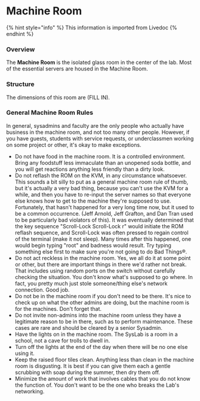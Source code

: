 # Machine Room

{% hint style="info" %}
This information is imported from Livedoc
{% endhint %}

### Overview

The **Machine Room** is the isolated glass room in the center of the lab. Most of the essential servers are housed in the Machine Room.

### Structure
The dimensions of this room are (FILL IN).

### General Machine Room Rules

In general, sysadmins and faculty are the only people who actually have business in the machine room, and not too many other people. However, if you have guests, students with service requests, or underclassmen working on some project or other, it's okay to make exceptions.

* Do not have food in the machine room. It is a controlled environment. Bring any foodstuff less immaculate than an unopened soda bottle, and you will get reactions anything less friendly than a dirty look.
* Do not reflash the ROM on the KVM, in any circumstance whatsoever. This sounds a bit silly to put as a general machine room rule of thumb, but it's actually a very bad thing, because you can't use the KVM for a while, and then you have to re-input the server names so that everyone else knows how to get to the machine they're supposed to use. Fortunately, that hasn't happened for a very long time now, but it used to be a common occurrence. \(Jeff Arnold, Jeff Grafton, and Dan Tran used to be particularly bad violators of this\). It was eventually determined that the key sequence "Scroll-Lock Scroll-Lock r" would initiate the ROM reflash sequence, and Scroll-Lock was often pressed to regain control of the terminal \(make it not sleep\). Many times after this happened, one would begin typing "root" and badness would result. Try typing something else first to make sure you're not going to do Bad Things®.
* Do not act reckless in the machine room. Yes, we all do it at some point or other, but there are important things in there we'd rather not break. That includes using random ports on the switch without carefully checking the situation. You don't know what's supposed to go where. In fact, you pretty much just stole someone/thing else's network connection. Good job.
* Do not be in the machine room if you don't need to be there. It's nice to check up on what the other admins are doing, but the machine room is for the machines. Don't forget that.
* Do not invite non-admins into the machine room unless they have a legitimate reason to be in there, such as to perform maintenance. These cases are rare and should be cleared by a senior Sysadmin.
* Have the lights on in the machine room. The SysLab is a room in a school, not a cave for trolls to dwell in.
* Turn off the lights at the end of the day when there will be no one else using it.
* Keep the raised floor tiles clean. Anything less than clean in the machine room is disgusting. It is best if you can give them each a gentle scrubbing with soap during the summer, then dry them off.
* Minimize the amount of work that involves cables that you do not know the function of. You don't want to be the one who breaks the Lab's networking.

